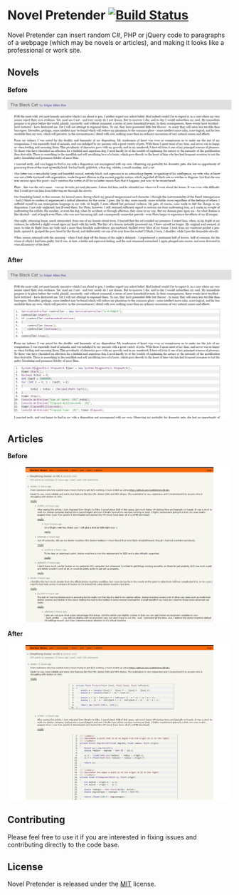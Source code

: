 # Novel Pretender [![Build Status](https://travis-ci.org/Jasonnor/NovelPretender.svg?branch=master)](https://travis-ci.org/Jasonnor/NovelPretender)

Novel Pretender can insert random C#, PHP or jQuery code to paragraphs of a webpage (which may be novels or articles), and making it looks like a professional or work site.

## Novels

**Before**

![Before](/Example/Novel_Before.png)

**After**

![After](/Example/Novel_After.png)

## Articles

**Before**

![Before](/Example/Article_Before.png)

**After**

![After](/Example/Article_After.png)

## Contributing

Please feel free to use it if you are interested in fixing issues and contributing directly to the code base.

## License

Novel Pretender is released under the [MIT](/LICENSE) license.
